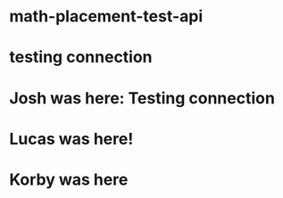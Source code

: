 # math-placement-test-api
# testing connection
# Josh was here: Testing connection
# Lucas was here!
# Korby was here 


